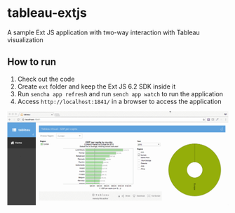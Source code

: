 # tableau-extjs
A sample Ext JS application with two-way interaction with Tableau visualization

## How to run
1. Check out the code
2. Create `ext` folder and keep the Ext JS 6.2 SDK inside it
3. Run `sencha app refresh` and run `sench app watch` to run the application
4. Access `http://localhost:1841/` in a browser to access the application

![Tableau Ext JS](resources/filter-to-tableau.gif)
